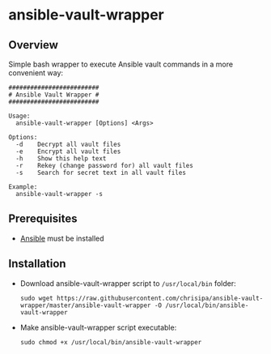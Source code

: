 # ansible-vault-wrapper

Overview
--------
Simple bash wrapper to execute Ansible vault commands in a more convenient way:
   ```
   #########################
   # Ansible Vault Wrapper #
   #########################

   Usage:
     ansible-vault-wrapper [Options] <Args>

   Options:
     -d    Decrypt all vault files
     -e    Encrypt all vault files
     -h    Show this help text
     -r    Rekey (change password for) all vault files
     -s    Search for secret text in all vault files

   Example:
     ansible-vault-wrapper -s  
   ```

Prerequisites
-------------
* [Ansible](https://docs.ansible.com/ansible/2.7/installation_guide/intro_installation.html) must be installed

Installation
------------
* Download ansible-vault-wrapper script to `/usr/local/bin` folder:

   ```
   sudo wget https://raw.githubusercontent.com/chrisipa/ansible-vault-wrapper/master/ansible-vault-wrapper -O /usr/local/bin/ansible-vault-wrapper
   ```
   
* Make ansible-vault-wrapper script executable:   

   ```
   sudo chmod +x /usr/local/bin/ansible-vault-wrapper
   ```
